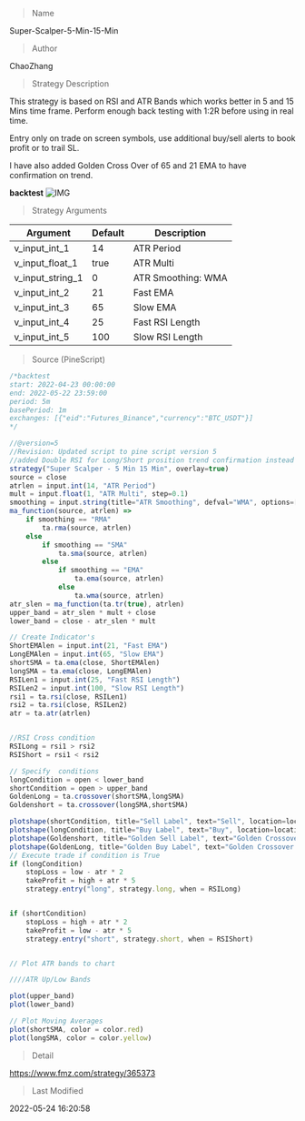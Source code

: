 
> Name

Super-Scalper-5-Min-15-Min

> Author

ChaoZhang

> Strategy Description

This strategy is based on RSI and ATR Bands which works better in 5 and 15 Mins time frame.
Perform enough back testing with 1:2R before using in real time.

Entry only on trade on screen symbols, use additional buy/sell alerts to book profit or to trail SL.

I have also added Golden Cross Over of 65 and 21 EMA to have confirmation on trend.

**backtest**
 ![IMG](https://www.fmz.com/upload/asset/f78087a61a12c0ca4f.png) 

> Strategy Arguments



|Argument|Default|Description|
|----|----|----|
|v_input_int_1|14|ATR Period|
|v_input_float_1|true|ATR Multi|
|v_input_string_1|0|ATR Smoothing: WMA|SMA|EMA|RMA|
|v_input_int_2|21|Fast EMA|
|v_input_int_3|65|Slow EMA|
|v_input_int_4|25|Fast RSI Length|
|v_input_int_5|100|Slow RSI Length|


> Source (PineScript)

``` javascript
/*backtest
start: 2022-04-23 00:00:00
end: 2022-05-22 23:59:00
period: 5m
basePeriod: 1m
exchanges: [{"eid":"Futures_Binance","currency":"BTC_USDT"}]
*/

//@version=5
//Revision: Updated script to pine script version 5
//added Double RSI for Long/Short prosition trend confirmation instead of single RSI
strategy("Super Scalper - 5 Min 15 Min", overlay=true)
source = close
atrlen = input.int(14, "ATR Period")
mult = input.float(1, "ATR Multi", step=0.1)
smoothing = input.string(title="ATR Smoothing", defval="WMA", options=["RMA", "SMA", "EMA", "WMA"])
ma_function(source, atrlen) => 
    if smoothing == "RMA"
        ta.rma(source, atrlen)
    else
        if smoothing == "SMA"
            ta.sma(source, atrlen)
        else
            if smoothing == "EMA"
                ta.ema(source, atrlen)
            else
                ta.wma(source, atrlen)
atr_slen = ma_function(ta.tr(true), atrlen)
upper_band = atr_slen * mult + close
lower_band = close - atr_slen * mult

// Create Indicator's
ShortEMAlen = input.int(21, "Fast EMA")
LongEMAlen = input.int(65, "Slow EMA")
shortSMA = ta.ema(close, ShortEMAlen)
longSMA = ta.ema(close, LongEMAlen)
RSILen1 = input.int(25, "Fast RSI Length")
RSILen2 = input.int(100, "Slow RSI Length")
rsi1 = ta.rsi(close, RSILen1)
rsi2 = ta.rsi(close, RSILen2)
atr = ta.atr(atrlen)


//RSI Cross condition
RSILong = rsi1 > rsi2
RSIShort = rsi1 < rsi2

// Specify  conditions
longCondition = open < lower_band
shortCondition = open > upper_band
GoldenLong = ta.crossover(shortSMA,longSMA)
Goldenshort = ta.crossover(longSMA,shortSMA)

plotshape(shortCondition, title="Sell Label", text="Sell", location=location.abovebar, style=shape.labeldown, size=size.tiny, color=color.red, textcolor=color.white, transp=0)
plotshape(longCondition, title="Buy Label", text="Buy", location=location.belowbar, style=shape.labelup, size=size.tiny, color=color.green, textcolor=color.white, transp=0)
plotshape(Goldenshort, title="Golden Sell Label", text="Golden Crossover Short", location=location.abovebar, style=shape.labeldown, size=size.tiny, color=color.blue, textcolor=color.white, transp=0)
plotshape(GoldenLong, title="Golden Buy Label", text="Golden Crossover Long", location=location.belowbar, style=shape.labelup, size=size.tiny, color=color.yellow, textcolor=color.white, transp=0)
// Execute trade if condition is True
if (longCondition)
    stopLoss = low - atr * 2
    takeProfit = high + atr * 5
    strategy.entry("long", strategy.long, when = RSILong)


if (shortCondition)
    stopLoss = high + atr * 2
    takeProfit = low - atr * 5
    strategy.entry("short", strategy.short, when = RSIShort)


// Plot ATR bands to chart

////ATR Up/Low Bands

plot(upper_band)
plot(lower_band)

// Plot Moving Averages
plot(shortSMA, color = color.red)
plot(longSMA, color = color.yellow)
```

> Detail

https://www.fmz.com/strategy/365373

> Last Modified

2022-05-24 16:20:58
